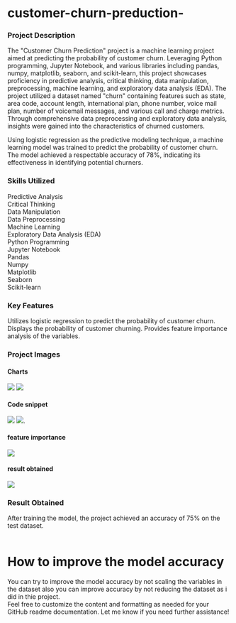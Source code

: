 # customer-churn-preduction-<br>
### Project Description<br>
The "Customer Churn Prediction" project is a machine learning project aimed at predicting the probability of customer churn. Leveraging Python programming, Jupyter Notebook, and various libraries including pandas, numpy, matplotlib, seaborn, and scikit-learn, this project showcases proficiency in predictive analysis, critical thinking, data manipulation, preprocessing, machine learning, and exploratory data analysis (EDA).
The project utilized a dataset named "churn" containing features such as state, area code, account length, international plan, phone number, voice mail plan, number of voicemail messages, and various call and charge metrics. Through comprehensive data preprocessing and exploratory data analysis, insights were gained into the characteristics of churned customers.

Using logistic regression as the predictive modeling technique, a machine learning model was trained to predict the probability of customer churn. The model achieved a respectable accuracy of 78%, indicating its effectiveness in identifying potential churners.<br>
### Skills Utilized<br>
Predictive Analysis<br>
Critical Thinking<br>
Data Manipulation<br>
Data Preprocessing<br>
Machine Learning<br>
Exploratory Data Analysis (EDA)<br>
Python Programming<br>
Jupyter Notebook<br>
Pandas<br>
Numpy<br>
Matplotlib<br>
Seaborn<br>
Scikit-learn<br>
### Key Features<br>
Utilizes logistic regression to predict the probability of customer churn.
Displays the probability of customer churning.
Provides feature importance analysis of the variables.<br>
### Project Images<br>
#### Charts
![](IMG_20240311_092726.jpg)
![](IMG_20240311_092705.jpg)

#### Code snippet<br>
![](IMG_20240311_094259.jpg)
![](IMG_20240311_094231.jpg).
#### feature importance 
![](IMG_20240311_111857.jpg)
#### result obtained<br>
![](IMG_20240311_112237.jpg)

### Result Obtained<br>
After training the model, the project achieved an accuracy of 75% on the test dataset.<br>
<br>

# How to improve the model accuracy<br>
You can try to improve the model accuracy by not scaling the variables in the dataset also you can improve accuracy by not reducing the dataset as i did in thie project.<br>
Feel free to customize the content and formatting as needed for your
GitHub readme documentation. Let me know if you need further assistance!

